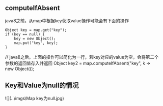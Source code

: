 
## computeIfAbsent ##
java8之前。从map中根据key获取value操作可能会有下面的操作

	Object key = map.get("key");
	if (key == null) {
	    key = new Object();
	    map.put("key", key);
	}

// java8之后。上面的操作可以简化为一行，若key对应的value为空，会将第二个参数的返回值存入并返回
Object key2 = map.computeIfAbsent("key", k -> new Object());

## Key和Value为null的情况

![](..\imgs\Map key为null.jpg)